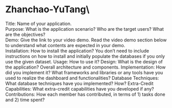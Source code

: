 # Zhanchao-YuTang\
Title: Name of your application.\
Purpose: What is the application scenario? Who are the target users? What are the objectives?\
Demo: Give the link to your video demo. Read the video demo section below to understand what contents are expected in your demo.\
Installation: How to install the application? You don’t need to include instructions on how to install and initially populate the databases if you only use the given dataset.
Usage: How to use it? 
Design: What is the design of the application? Overall architecture and components.
Implementation: How did you implement it? What frameworks and libraries or any tools have you used to realize the dashboard and functionalities?
Database Techniques: What database techniques have you implemented? How?
Extra-Credit Capabilities: What extra-credit capabilities have you developed if any?
Contributions: How each member has contributed, in terms of 1) tasks done and 2) time spent?
